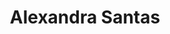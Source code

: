---
pid: llp491
title: Alexandra Santas
location_transcription: "[  ] east Wyoming Ave"
coordinates: "[-75.121417953485, 40.020895748056]"
zipcode: 
gen_neighborhood: 
neighborhood: 
outside_phl: 
age: '12'
age_range: 6-13
instagram: 
image_file_name: llp_491.jpg
proposal_transcription: "//like a bell named liberty, let freedom ring, even though
  cracked."
topic: Freedom
topic_summary: 0, 0
type: Conceptual
keywords_other: 'ursula rucker, liberty bell, logan squared: ode to philly'
credit: Karimar Serrano
image_labels: 
twitter: 
facebook: 
permalink: "/monuments/llp491/"
layout: item-page
---